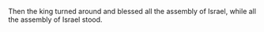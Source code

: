Then the king turned around and blessed all the assembly of Israel, while all the assembly of Israel stood.
